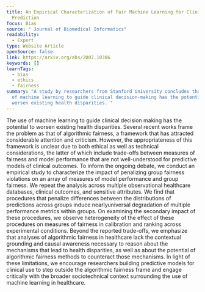 ```yaml
---
title: An Empirical Characterization of Fair Machine Learning for Clinical Risk
  Prediction
focus: Bias
source: " Journal of Biomedical Informatics"
readability:
  - Expert
type: Website Article
openSource: false
link: https://arxiv.org/abs/2007.10306
keywords: []
learnTags:
  - bias
  - ethics
  - fairness
summary: "A study by researchers from Stanford University concludes that the use
  of machine learning to guide clinical decision-making has the potential to
  worsen existing health disparities. "
---
```

The use of machine learning to guide clinical decision making has the potential to worsen existing health
disparities. Several recent works frame the problem as that of algorithmic fairness, a framework that has
attracted considerable attention and criticism. However, the appropriateness of this framework is unclear
due to both ethical as well as technical considerations, the latter of which include trade-offs between measures
of fairness and model performance that are not well-understood for predictive models of clinical outcomes.
To inform the ongoing debate, we conduct an empirical study to characterize the impact of penalizing group
fairness violations on an array of measures of model performance and group fairness. We repeat the analysis
across multiple observational healthcare databases, clinical outcomes, and sensitive attributes. We find that
procedures that penalize differences between the distributions of predictions across groups induce nearlyuniversal degradation of multiple performance metrics within groups. On examining the secondary impact
of these procedures, we observe heterogeneity of the effect of these procedures on measures of fairness in
calibration and ranking across experimental conditions. Beyond the reported trade-offs, we emphasize that
analyses of algorithmic fairness in healthcare lack the contextual grounding and causal awareness necessary
to reason about the mechanisms that lead to health disparities, as well as about the potential of algorithmic
fairness methods to counteract those mechanisms. In light of these limitations, we encourage researchers
building predictive models for clinical use to step outside the algorithmic fairness frame and engage critically
with the broader sociotechnical context surrounding the use of machine learning in healthcare.
